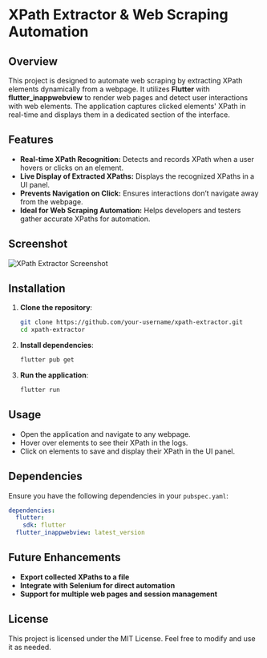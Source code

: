 # XPath Extractor & Web Scraping Automation

## Overview
This project is designed to automate web scraping by extracting XPath elements dynamically from a webpage. It utilizes **Flutter** with **flutter_inappwebview** to render web pages and detect user interactions with web elements. The application captures clicked elements' XPath in real-time and displays them in a dedicated section of the interface.

## Features
- **Real-time XPath Recognition:** Detects and records XPath when a user hovers or clicks on an element.
- **Live Display of Extracted XPaths:** Displays the recognized XPaths in a UI panel.
- **Prevents Navigation on Click:** Ensures interactions don’t navigate away from the webpage.
- **Ideal for Web Scraping Automation:** Helps developers and testers gather accurate XPaths for automation.

## Screenshot
![XPath Extractor Screenshot](./image.png)

## Installation
1. **Clone the repository**:
   ```sh
   git clone https://github.com/your-username/xpath-extractor.git
   cd xpath-extractor
   ```
2. **Install dependencies**:
   ```sh
   flutter pub get
   ```
3. **Run the application**:
   ```sh
   flutter run
   ```

## Usage
- Open the application and navigate to any webpage.
- Hover over elements to see their XPath in the logs.
- Click on elements to save and display their XPath in the UI panel.

## Dependencies
Ensure you have the following dependencies in your `pubspec.yaml`:
```yaml
dependencies:
  flutter:
    sdk: flutter
  flutter_inappwebview: latest_version
```

## Future Enhancements
- **Export collected XPaths to a file**
- **Integrate with Selenium for direct automation**
- **Support for multiple web pages and session management**

## License
This project is licensed under the MIT License. Feel free to modify and use it as needed.
